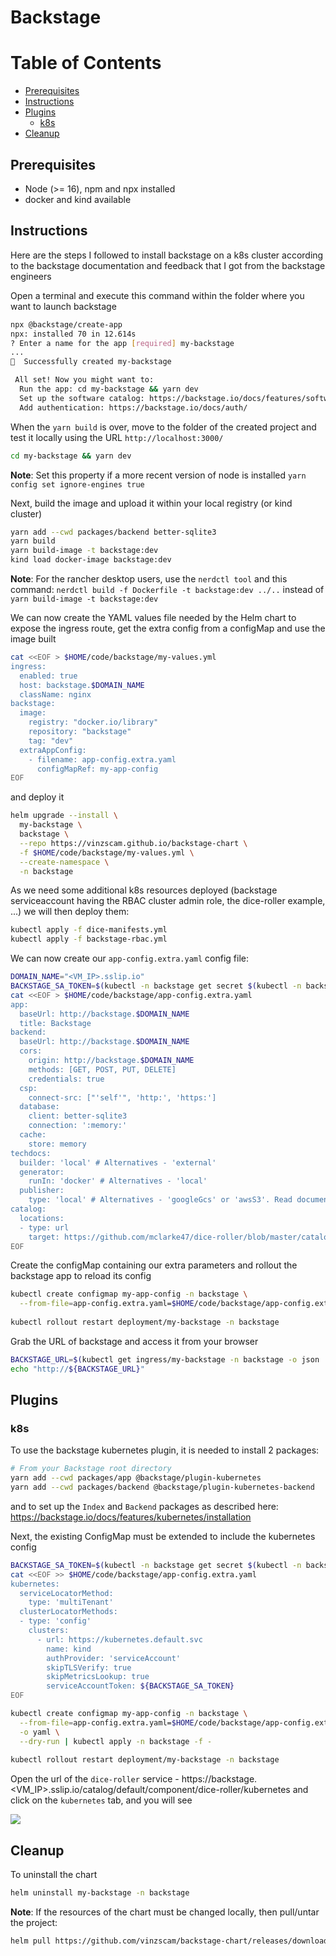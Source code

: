 # Backstage

Table of Contents
=================

 * [Prerequisites](#prerequisites)
 * [Instructions](#instructions)
 * [Plugins](#plugins)
     * [k8s](#k8s)
 * [Cleanup](#cleanup)

## Prerequisites

- Node (>= 16), npm and npx installed
- docker and kind available

## Instructions

Here are the steps I followed to install backstage on a k8s cluster according to the backstage documentation
and feedback that I got from the backstage engineers

Open a terminal and execute this command within the folder where you want to launch backstage
```bash
npx @backstage/create-app
npx: installed 70 in 12.614s
? Enter a name for the app [required] my-backstage
...
🥇  Successfully created my-backstage

 All set! Now you might want to:
  Run the app: cd my-backstage && yarn dev
  Set up the software catalog: https://backstage.io/docs/features/software-catalog/configuration
  Add authentication: https://backstage.io/docs/auth/
```
When the `yarn build` is over, move to the folder of the created project and test it locally using the URL `http://localhost:3000/`
```bash
cd my-backstage && yarn dev
```
**Note**: Set this property if a more recent version of node is installed `yarn config set ignore-engines true`

Next, build the image and upload it within your local registry (or kind cluster)
```bash
yarn add --cwd packages/backend better-sqlite3
yarn build
yarn build-image -t backstage:dev
kind load docker-image backstage:dev
```
**Note**: For the rancher desktop users, use the `nerdctl tool` and this command: `nerdctl build -f Dockerfile -t backstage:dev ../..` instead of `yarn build-image -t backstage:dev`

We can now create the YAML values file needed by the Helm chart to expose the ingress route, get the extra config from a configMap and 
use the image built
```bash
cat <<EOF > $HOME/code/backstage/my-values.yml
ingress:
  enabled: true
  host: backstage.$DOMAIN_NAME
  className: nginx
backstage:
  image:
    registry: "docker.io/library"
    repository: "backstage"
    tag: "dev"
  extraAppConfig:
    - filename: app-config.extra.yaml
      configMapRef: my-app-config         
EOF
```
and deploy it
```bash
helm upgrade --install \
  my-backstage \
  backstage \
  --repo https://vinzscam.github.io/backstage-chart \
  -f $HOME/code/backstage/my-values.yml \
  --create-namespace \
  -n backstage
```

As we need some additional k8s resources deployed (backstage serviceaccount having the RBAC cluster admin role, the dice-roller example, ...) we will then deploy them:
```bash
kubectl apply -f dice-manifests.yml
kubectl apply -f backstage-rbac.yml
```
We can now create our `app-config.extra.yaml` config file:
```bash
DOMAIN_NAME="<VM_IP>.sslip.io"
BACKSTAGE_SA_TOKEN=$(kubectl -n backstage get secret $(kubectl -n backstage get sa backstage -o=json | jq -r '.secrets[0].name') -o=json | jq -r '.data["token"]' | base64 --decode)
cat <<EOF > $HOME/code/backstage/app-config.extra.yaml
app:
  baseUrl: http://backstage.$DOMAIN_NAME
  title: Backstage
backend:
  baseUrl: http://backstage.$DOMAIN_NAME
  cors:
    origin: http://backstage.$DOMAIN_NAME
    methods: [GET, POST, PUT, DELETE]
    credentials: true      
  csp:
    connect-src: ["'self'", 'http:', 'https:']
  database:
    client: better-sqlite3
    connection: ':memory:'
  cache:
    store: memory
techdocs:
  builder: 'local' # Alternatives - 'external'
  generator:
    runIn: 'docker' # Alternatives - 'local'
  publisher:
    type: 'local' # Alternatives - 'googleGcs' or 'awsS3'. Read documentation for using alternatives.
catalog:
  locations:
  - type: url
    target: https://github.com/mclarke47/dice-roller/blob/master/catalog-info.yaml    
EOF
```
Create the configMap containing our extra parameters and rollout the backstage app to reload its config
```bash
kubectl create configmap my-app-config -n backstage \
  --from-file=app-config.extra.yaml=$HOME/code/backstage/app-config.extra.yaml
  
kubectl rollout restart deployment/my-backstage -n backstage
```
Grab the URL of backstage and access it from your browser
```bash
BACKSTAGE_URL=$(kubectl get ingress/my-backstage -n backstage -o json | jq -r '.spec.rules[0].host')
echo "http://${BACKSTAGE_URL}"
```

## Plugins

### k8s

To use the backstage kubernetes plugin, it is needed to install 2 packages:
```bash
# From your Backstage root directory
yarn add --cwd packages/app @backstage/plugin-kubernetes
yarn add --cwd packages/backend @backstage/plugin-kubernetes-backend
```

and to set up the `Index` and `Backend` packages as described here: https://backstage.io/docs/features/kubernetes/installation

Next, the existing ConfigMap must be extended to include the kubernetes config

```bash
BACKSTAGE_SA_TOKEN=$(kubectl -n backstage get secret $(kubectl -n backstage get sa backstage -o=json | jq -r '.secrets[0].name') -o=json | jq -r '.data["token"]' | base64 --decode)
cat <<EOF >> $HOME/code/backstage/app-config.extra.yaml
kubernetes:
  serviceLocatorMethod:
    type: 'multiTenant'
  clusterLocatorMethods:
  - type: 'config'
    clusters:
      - url: https://kubernetes.default.svc
        name: kind
        authProvider: 'serviceAccount'
        skipTLSVerify: true
        skipMetricsLookup: true
        serviceAccountToken: ${BACKSTAGE_SA_TOKEN}
EOF

kubectl create configmap my-app-config -n backstage \
  --from-file=app-config.extra.yaml=$HOME/code/backstage/app-config.extra.yaml \
  -o yaml \
  --dry-run | kubectl apply -n backstage -f - 
  
kubectl rollout restart deployment/my-backstage -n backstage
```
Open the url of the `dice-roller` service - https://backstage.<VM_IP>.sslip.io/catalog/default/component/dice-roller/kubernetes and click on the `kubernetes` tab, and you will see

![](/Users/cmoullia/code/backstage/demo-backstage/k8s-plugin.png)

## Cleanup

To uninstall the chart
```bash
helm uninstall my-backstage -n backstage
```
**Note**: If the resources of the chart must be changed locally, then pull/untar the project:
```bash
helm pull https://github.com/vinzscam/backstage-chart/releases/download/backstage-0.2.0/backstage-0.2.0.tgz --untar --untardir ./
```
